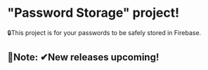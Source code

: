 # "Password Storage" project!
🔒This project is for your passwords to be safely stored in Firebase. 

## 📝Note: ✔New releases upcoming!
